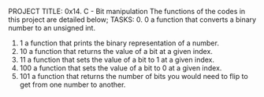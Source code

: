 PROJECT TITLE: 0x14. C - Bit manipulation
The functions of the codes in this project are detailed below;
TASKS:
0. 0
	a function that converts a binary number to an unsigned int.
1. 1
	a function that prints the binary representation of a number.
2. 10
	a function that returns the value of a bit at a given index.
3. 11
	a function that sets the value of a bit to 1 at a given index.
4. 100
	a function that sets the value of a bit to 0 at a given index.
5. 101
	a function that returns the number of bits you would need to flip to get from one number to another.

